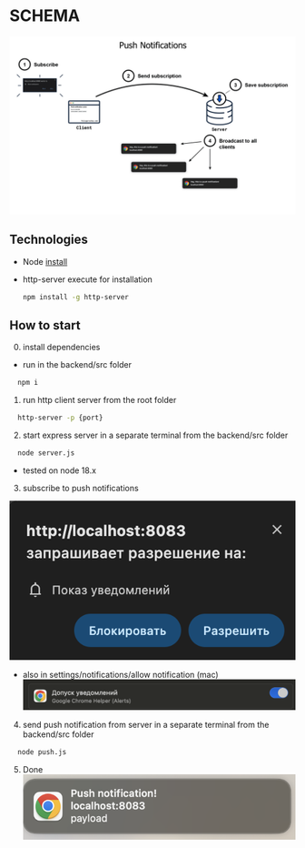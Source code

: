 # SCHEMA

![schema image](./images/schema.png)

## Technologies

- Node [install](https://nodejs.org/en/learn/getting-started/how-to-install-nodejs)
- http-server execute for installation
  
  ```sh
  npm install -g http-server
  ```

## How to start

0. install dependencies

* run in the backend/src folder

```sh
  npm i
```

1. run http client server from the root folder

```sh
  http-server -p {port}
```

2. start express server in a separate terminal from the backend/src folder

```sh
  node server.js
```

- tested on node 18.x

3. subscribe to push notifications

![screen1](./images/screen1.png)

- also in settings/notifications/allow notification (mac)
  ![screen2](./images/screen2.png)

4. send push notification from server in a separate terminal from the backend/src folder

```sh
  node push.js
```

5. Done
   ![screen3](./images/screen3.png)
